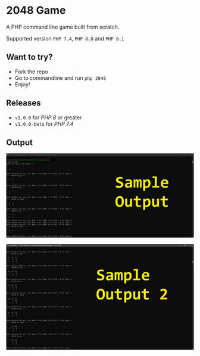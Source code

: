 # 2048 Game

A PHP command line game built from scratch.

Supported version  `PHP 7.4`, `PHP 8.0` and `PHP 8.1`

## Want to try?

- Fork the repo
- Go to commandline and run `php 2048`
- Enjoy!

## Releases
- `v1.0.0` for *PHP 8* or greater
- `v1.0.0-beta` for *PHP 7.4* 
## Output

![Sample output](output.png)

![Sample output](output2.png)
